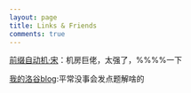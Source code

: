 ```yaml
---
layout: page
title: Links & Friends
comments: true
---
```


[前缀自动机·宋](https://www.luogu.org/blog/floyd-qianzhuihe/)：机房巨佬，太强了，%%%%一下

[我的洛谷blog](https://www.luogu.org/blog/KKKreich/):平常没事会发点题解啥的
